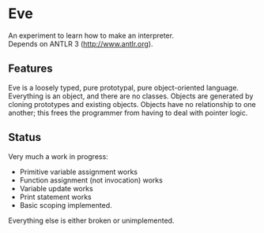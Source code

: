 Eve
====

An experiment to learn how to make an interpreter.<br>
Depends on ANTLR 3 (http://www.antlr.org).

Features
--------
Eve is a loosely typed, pure prototypal, pure object-oriented language. Everything is
an object, and there are no classes. Objects are generated by cloning prototypes and
existing objects. Objects have no relationship to one another; this frees the
programmer from having to deal with pointer logic.

Status
------

Very much a work in progress:

* Primitive variable assignment works
* Function assignment (not invocation) works
* Variable update works
* Print statement works
* Basic scoping implemented.

Everything else is either broken or unimplemented.


